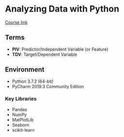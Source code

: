 # Analyzing Data with Python

[Course link](https://www.edx.org/course/analyzing-data-with-python)

## Terms

- **PIV**: Predictor/Independent Variable (or Feature)
- **TDV**: Target/Dependent Variable

## Environment

-   Python 3.7.2 (64-bit)
-   PyCharm 2019.3 Community Edition 

### Key Libraries

-   Pandas
-   NumPy
-   MatPlotLib
-   Seaborn
-   scikit-learn
